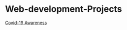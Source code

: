 # Web-development-Projects

[Covid-19 Awareness](https://github.com/prashantjagtap2909/Covid-19-awareness/blob/main/README.md)
